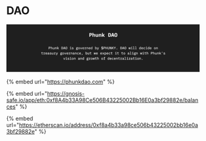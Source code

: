 # DAO

![](<../.gitbook/assets/Screen Shot 2022-03-17 at 18.07.13.png>)

{% embed url="https://phunkdao.com" %}

{% embed url="https://gnosis-safe.io/app/eth:0xf8A4b33A98Ce506B43225002Bb16E0a3bf29882e/balances" %}

{% embed url="https://etherscan.io/address/0xf8a4b33a98ce506b43225002bb16e0a3bf29882e" %}
